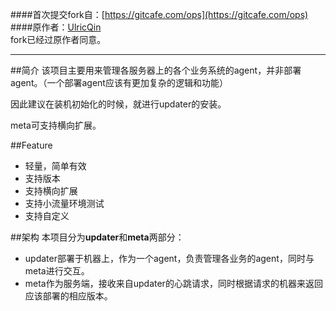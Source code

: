 ####首次提交fork自：[https://gitcafe.com/ops](https://gitcafe.com/ops)
####原作者：[UlricQin](http://ulricqin.com)
<br/>
fork已经过原作者同意。

---
##简介
该项目主要用来管理各服务器上的各个业务系统的agent，并非部署agent。（一个部署agent应该有更加复杂的逻辑和功能）

因此建议在装机初始化的时候，就进行updater的安装。

meta可支持横向扩展。

##Feature
- 轻量，简单有效
- 支持版本
- 支持横向扩展
- 支持小流量环境测试
- 支持自定义

##架构
本项目分为**updater**和**meta**两部分：

- updater部署于机器上，作为一个agent，负责管理各业务的agent，同时与meta进行交互。
- meta作为服务端，接收来自updater的心跳请求，同时根据请求的机器来返回应该部署的相应版本。
